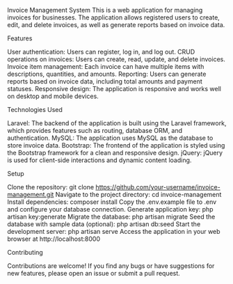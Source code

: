 Invoice Management System
This is a web application for managing invoices for businesses. The application allows registered users to create, edit, and delete invoices, as well as generate reports based on invoice data.

Features

User authentication: Users can register, log in, and log out.
CRUD operations on invoices: Users can create, read, update, and delete invoices.
Invoice item management: Each invoice can have multiple items with descriptions, quantities, and amounts.
Reporting: Users can generate reports based on invoice data, including total amounts and payment statuses.
Responsive design: The application is responsive and works well on desktop and mobile devices.



Technologies Used


Laravel: The backend of the application is built using the Laravel framework, which provides features such as routing, database ORM, and authentication.
MySQL: The application uses MySQL as the database to store invoice data.
Bootstrap: The frontend of the application is styled using the Bootstrap framework for a clean and responsive design.
jQuery: jQuery is used for client-side interactions and dynamic content loading.


Setup


Clone the repository: git clone https://github.com/your-username/invoice-management.git
Navigate to the project directory: cd invoice-management
Install dependencies: composer install
Copy the .env.example file to .env and configure your database connection.
Generate application key: php artisan key:generate
Migrate the database: php artisan migrate
Seed the database with sample data (optional): php artisan db:seed
Start the development server: php artisan serve
Access the application in your web browser at http://localhost:8000


Contributing

Contributions are welcome! If you find any bugs or have suggestions for new features, please open an issue or submit a pull request.
